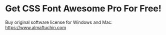 # Get CSS Font Awesome Pro For Free!

Buy original software license for Windows and Mac:
https://www.almaftuchin.com
